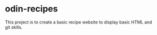 # odin-recipes

This project is to create a basic recipe website to display basic HTML and git skills.